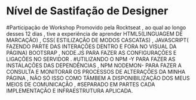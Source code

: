 # Nível de Sastifação de Designer
#Participação de Workshop Promovido pela Rocktseat , ao qual ao longo desses 12 dias , tive a experiência de aprender HTML5(LINGUAGEM DE MARCAÇÃO) , CSS( ESTILIZAÇÃO DE MODOS CASCATAS) , JAVASCRIPT( FAZENDO PARTE DAS INTERAÇÕES DENTRO  E FORA NO VISUAL DA PÁGINA) BOOTSRAP , NODE.JS PARA FAZER AS CONFIGURAÇÕES E LIGAÇÕES NO SERVIDOR . 
#UTILIZANDO O NPM -Y PARA FAZER AS INSTALAÇÕES DAS DEPENDÊNCIAS , NPM NODEMON- PARA FAZER A CONSULTA E MONITORAR OS PROCESSOS DE ALTERAÇÕES DA MINHA PÁGINA , NÃO SÓ ISSO COMO TÁMBEM A DISPONIBILIZAÇÃO DOS MEUS MEIOS DE COMUNICAÇÃO , 
#SEPARADO EM PARTES CADA IMPLEMENTAÇÃO E INFRAESTRUTURA APLICADA.
